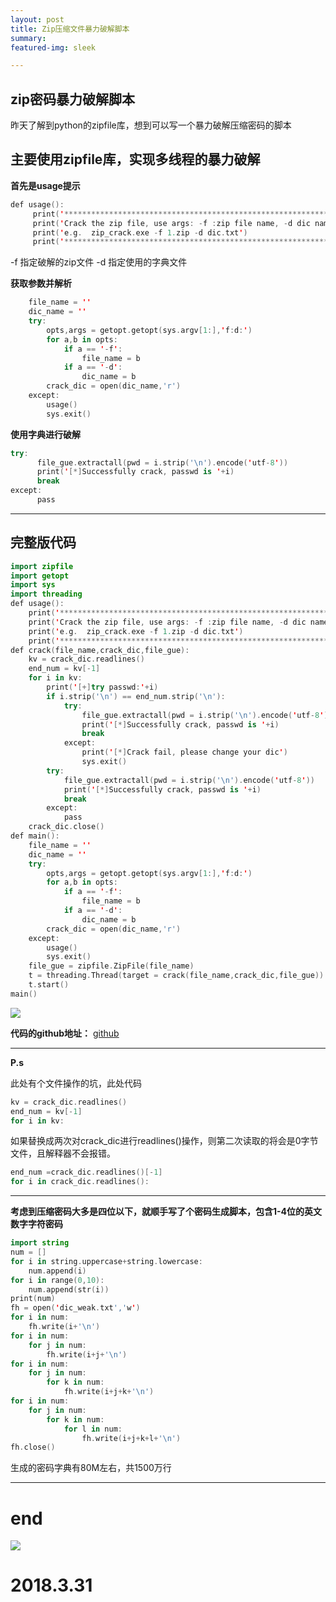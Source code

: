 ```yaml
---
layout: post
title: Zip压缩文件暴力破解脚本
summary:
featured-img: sleek

---
```


## zip密码暴力破解脚本
昨天了解到python的zipfile库，想到可以写一个暴力破解压缩密码的脚本


## 主要使用zipfile库，实现多线程的暴力破解

**首先是usage提示**

```swift
def usage():
     print('***************************************************************')
     print('Crack the zip file, use args: -f :zip file name, -d dic name')
     print('e.g.  zip_crack.exe -f 1.zip -d dic.txt')
     print('***************************************************************')
 ```
-f 指定破解的zip文件
-d 指定使用的字典文件

**获取参数并解析**
```swift
    file_name = ''
    dic_name = ''    
    try:
        opts,args = getopt.getopt(sys.argv[1:],'f:d:')
        for a,b in opts:
            if a == '-f':
                file_name = b
            if a == '-d':
                dic_name = b
        crack_dic = open(dic_name,'r')   
    except:
        usage()
        sys.exit()   
```
**使用字典进行破解**
```swift
try:         
      file_gue.extractall(pwd = i.strip('\n').encode('utf-8'))
      print('[*]Successfully crack, passwd is '+i)
      break
except:
      pass
```

***

## 完整版代码

```swift
import zipfile
import getopt
import sys
import threading
def usage():
    print('***************************************************************')
    print('Crack the zip file, use args: -f :zip file name, -d dic name')
    print('e.g.  zip_crack.exe -f 1.zip -d dic.txt')
    print('***************************************************************')
def crack(file_name,crack_dic,file_gue):
    kv = crack_dic.readlines()
    end_num = kv[-1]
    for i in kv:          
        print('[+]try passwd:'+i)                                  
        if i.strip('\n') == end_num.strip('\n'):                    
            try:
                file_gue.extractall(pwd = i.strip('\n').encode('utf-8'))
                print('[*]Successfully crack, passwd is '+i) 
                break
            except:
                print('[*]Crack fail, please change your dic')  
                sys.exit()
        try:         
            file_gue.extractall(pwd = i.strip('\n').encode('utf-8'))
            print('[*]Successfully crack, passwd is '+i)
            break
        except:
            pass
    crack_dic.close()
def main():
    file_name = ''
    dic_name = ''    
    try:
        opts,args = getopt.getopt(sys.argv[1:],'f:d:')
        for a,b in opts:
            if a == '-f':
                file_name = b
            if a == '-d':
                dic_name = b
        crack_dic = open(dic_name,'r')   
    except:
        usage()
        sys.exit()   
    file_gue = zipfile.ZipFile(file_name)
    t = threading.Thread(target = crack(file_name,crack_dic,file_gue))
    t.start()
main()
```
![](https://upload-images.jianshu.io/upload_images/11356161-9fb00f8343993a6e.png?imageMogr2/auto-orient/strip%7CimageView2/2/w/1240)

**代码的github地址：**
[github](https://github.com/EddieIvan01/zip_crack)


***

**P.s**

此处有个文件操作的坑，此处代码
``` swift
kv = crack_dic.readlines()
end_num = kv[-1]
for i in kv:
```
如果替换成两次对crack_dic进行readlines()操作，则第二次读取的将会是0字节文件，且解释器不会报错。
```swift
end_num =crack_dic.readlines()[-1]
for i in crack_dic.readlines():
```

***

**考虑到压缩密码大多是四位以下，就顺手写了个密码生成脚本，包含1-4位的英文数字字符密码**
```swift
import string
num = []
for i in string.uppercase+string.lowercase:
    num.append(i)
for i in range(0,10):
    num.append(str(i))
print(num)
fh = open('dic_weak.txt','w')
for i in num:
    fh.write(i+'\n')
for i in num:
    for j in num:
        fh.write(i+j+'\n')
for i in num:
    for j in num:
        for k in num:
            fh.write(i+j+k+'\n')
for i in num:
    for j in num:
        for k in num:
            for l in num:
                fh.write(i+j+k+l+'\n')
fh.close()

```

生成的密码字典有80M左右，共1500万行
***
# end

![](https://upload-images.jianshu.io/upload_images/11356161-43c97cf99391edcd.jpg?imageMogr2/auto-orient/strip%7CimageView2/2/w/1240)


# 2018.3.31
